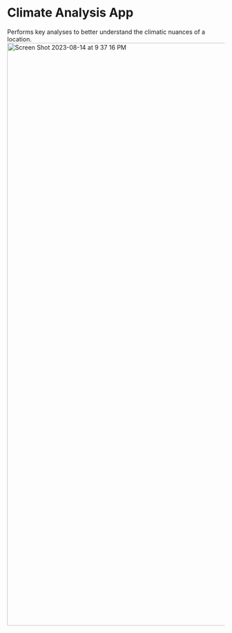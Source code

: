 # Climate Analysis App
Performs key analyses to better understand the climatic nuances of a location.  
<img width="1351" alt="Screen Shot 2023-08-14 at 9 37 16 PM" src="https://github.com/edjpman/climate-analysis/assets/96897006/d84e23fc-4b47-4c1b-ad0c-aa64eb041b61">
